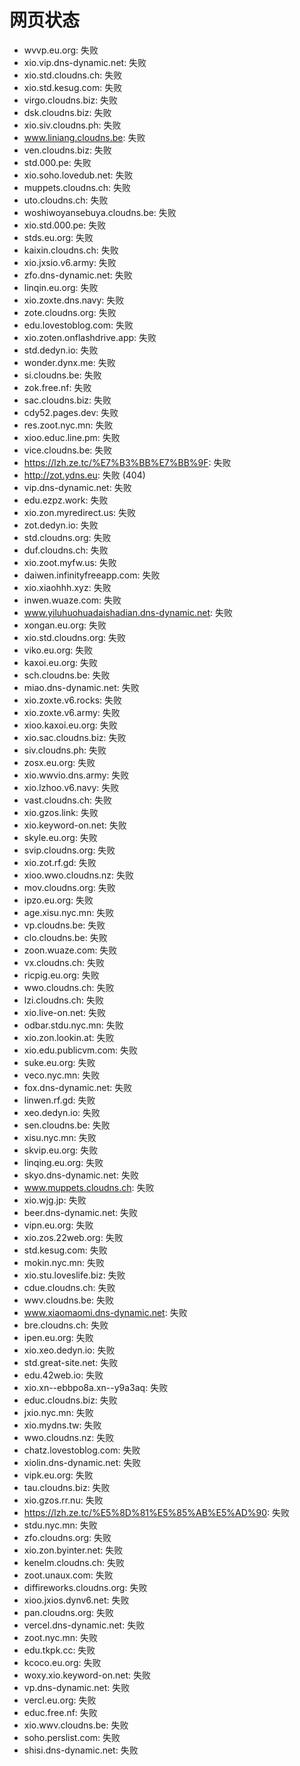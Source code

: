 # 网页状态
- wvvp.eu.org: 失败
- xio.vip.dns-dynamic.net: 失败
- xio.std.cloudns.ch: 失败
- xio.std.kesug.com: 失败
- virgo.cloudns.biz: 失败
- dsk.cloudns.biz: 失败
- xio.siv.cloudns.ph: 失败
- www.liniang.cloudns.be: 失败
- ven.cloudns.biz: 失败
- std.000.pe: 失败
- xio.soho.lovedub.net: 失败
- muppets.cloudns.ch: 失败
- uto.cloudns.ch: 失败
- woshiwoyansebuya.cloudns.be: 失败
- xio.std.000.pe: 失败
- stds.eu.org: 失败
- kaixin.cloudns.ch: 失败
- xio.jxsio.v6.army: 失败
- zfo.dns-dynamic.net: 失败
- linqin.eu.org: 失败
- xio.zoxte.dns.navy: 失败
- zote.cloudns.org: 失败
- edu.lovestoblog.com: 失败
- xio.zoten.onflashdrive.app: 失败
- std.dedyn.io: 失败
- wonder.dynx.me: 失败
- si.cloudns.be: 失败
- zok.free.nf: 失败
- sac.cloudns.biz: 失败
- cdy52.pages.dev: 失败
- res.zoot.nyc.mn: 失败
- xioo.educ.line.pm: 失败
- vice.cloudns.be: 失败
- https://lzh.ze.tc/%E7%B3%BB%E7%BB%9F: 失败
- http://zot.ydns.eu: 失败 (404)
- vip.dns-dynamic.net: 失败
- edu.ezpz.work: 失败
- xio.zon.myredirect.us: 失败
- zot.dedyn.io: 失败
- std.cloudns.org: 失败
- duf.cloudns.ch: 失败
- xio.zoot.myfw.us: 失败
- daiwen.infinityfreeapp.com: 失败
- xio.xiaohhh.xyz: 失败
- inwen.wuaze.com: 失败
- www.yiluhuohuadaishadian.dns-dynamic.net: 失败
- xongan.eu.org: 失败
- xio.std.cloudns.org: 失败
- viko.eu.org: 失败
- kaxoi.eu.org: 失败
- sch.cloudns.be: 失败
- miao.dns-dynamic.net: 失败
- xio.zoxte.v6.rocks: 失败
- xio.zoxte.v6.army: 失败
- xioo.kaxoi.eu.org: 失败
- xio.sac.cloudns.biz: 失败
- siv.cloudns.ph: 失败
- zosx.eu.org: 失败
- xio.wwvio.dns.army: 失败
- xio.lzhoo.v6.navy: 失败
- vast.cloudns.ch: 失败
- xio.gzos.link: 失败
- xio.keyword-on.net: 失败
- skyle.eu.org: 失败
- svip.cloudns.org: 失败
- xio.zot.rf.gd: 失败
- xioo.wwo.cloudns.nz: 失败
- mov.cloudns.org: 失败
- ipzo.eu.org: 失败
- age.xisu.nyc.mn: 失败
- vp.cloudns.be: 失败
- clo.cloudns.be: 失败
- zoon.wuaze.com: 失败
- vx.cloudns.ch: 失败
- ricpig.eu.org: 失败
- wwo.cloudns.ch: 失败
- lzi.cloudns.ch: 失败
- xio.live-on.net: 失败
- odbar.stdu.nyc.mn: 失败
- xio.zon.lookin.at: 失败
- xio.edu.publicvm.com: 失败
- suke.eu.org: 失败
- veco.nyc.mn: 失败
- fox.dns-dynamic.net: 失败
- linwen.rf.gd: 失败
- xeo.dedyn.io: 失败
- sen.cloudns.be: 失败
- xisu.nyc.mn: 失败
- skvip.eu.org: 失败
- linqing.eu.org: 失败
- skyo.dns-dynamic.net: 失败
- www.muppets.cloudns.ch: 失败
- xio.wjg.jp: 失败
- beer.dns-dynamic.net: 失败
- vipn.eu.org: 失败
- xio.zos.22web.org: 失败
- std.kesug.com: 失败
- mokin.nyc.mn: 失败
- xio.stu.loveslife.biz: 失败
- cdue.cloudns.ch: 失败
- wwv.cloudns.be: 失败
- www.xiaomaomi.dns-dynamic.net: 失败
- bre.cloudns.ch: 失败
- ipen.eu.org: 失败
- xio.xeo.dedyn.io: 失败
- std.great-site.net: 失败
- edu.42web.io: 失败
- xio.xn--ebbpo8a.xn--y9a3aq: 失败
- educ.cloudns.biz: 失败
- jxio.nyc.mn: 失败
- xio.mydns.tw: 失败
- wwo.cloudns.nz: 失败
- chatz.lovestoblog.com: 失败
- xiolin.dns-dynamic.net: 失败
- vipk.eu.org: 失败
- tau.cloudns.biz: 失败
- xio.gzos.rr.nu: 失败
- https://lzh.ze.tc/%E5%8D%81%E5%85%AB%E5%AD%90: 失败
- stdu.nyc.mn: 失败
- zfo.cloudns.org: 失败
- xio.zon.byinter.net: 失败
- kenelm.cloudns.ch: 失败
- zoot.unaux.com: 失败
- diffireworks.cloudns.org: 失败
- xioo.jxios.dynv6.net: 失败
- pan.cloudns.org: 失败
- vercel.dns-dynamic.net: 失败
- zoot.nyc.mn: 失败
- edu.tkpk.cc: 失败
- kcoco.eu.org: 失败
- woxy.xio.keyword-on.net: 失败
- vp.dns-dynamic.net: 失败
- vercl.eu.org: 失败
- educ.free.nf: 失败
- xio.wwv.cloudns.be: 失败
- soho.perslist.com: 失败
- shisi.dns-dynamic.net: 失败
